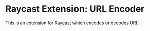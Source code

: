 # Raycast Extension: URL Encoder

This is an extension for [Raycast](https://www.raycast.com/) which encodes or decodes URI.
